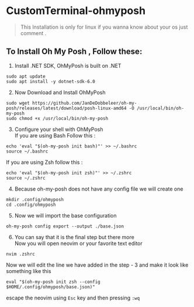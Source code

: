 # CustomTerminal-ohmyposh
> This Installation is only for linux if you wanna know about your os just comment .

## To Install Oh My Posh , Follow these:
1. Install .NET SDK, 
OhMyPosh is built on .NET 

```
sudo apt update
sudo apt install -y dotnet-sdk-6.0
```

2. Now Download and Install OhMyPosh 
```
sudo wget https://github.com/JanDeDobbeleer/oh-my-posh/releases/latest/download/posh-linux-amd64 -O /usr/local/bin/oh-my-posh
sudo chmod +x /usr/local/bin/oh-my-posh

```

3. Configure your shell with OhMyPosh\
If you are using Bash Follow this :
```
echo 'eval "$(oh-my-posh init bash)"' >> ~/.bashrc
source ~/.bashrc
```
If you are using Zsh follow this :
```
echo 'eval "$(oh-my-posh init zsh)"' >> ~/.zshrc
source ~/.zshrc
```
4. Because oh-my-posh does not have any config file we will create one 
```
mkdir .config/ohmyposh
cd .config/ohmyposh
```
5. Now we will import the base configuration 
```
oh-my-posh config export --output ./base.json
```
6. You can say that it is the final step but there more<br>
Now you will open neovim or your favorite text editor 
```
nvim .zshrc
```
Now we will edit the line we have added in the step - 3 and make it look like something like this
```
eval "$(oh-my-posh init zsh --config $HOME/.config/ohmyposh/base.json)"
```
escape the neovim using `Esc` key and then pressing `:wq`